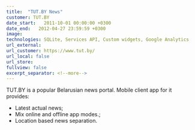 ```yaml
---
title:  "TUT.BY News"
customer: TUT.BY
date_start:   2011-10-01 00:00:00 +0300
date_end:   2012-04-27 23:59:59 +0300
image: 
technologies: SQLite, Services API, Custom widgets, Google Analytics
url_external:
url_customer: https://www.tut.by/
url_local: false
url_store: 
fullview: false
excerpt_separator: <!--more-->
---
```

TUT.BY is a popular Belarusian news portal. Mobile client app for it provides:
- Latest actual news;
- Mix online and offline app modes.;
- Location based news separation.